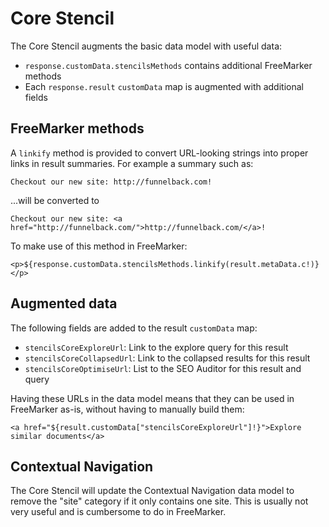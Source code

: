 # Core Stencil

The Core Stencil augments the basic data model with useful data:

* `response.customData.stencilsMethods` contains additional FreeMarker methods
* Each `response.result` `customData` map is augmented with additional fields

## FreeMarker methods

A `linkify` method is provided to convert URL-looking strings into proper links in result summaries. For example a summary such as:

```
Checkout our new site: http://funnelback.com!
```

...will be converted to

```
Checkout our new site: <a href="http://funnelback.com/">http://funnelback.com/</a>!
```

To make use of this method in FreeMarker:

```
<p>${response.customData.stencilsMethods.linkify(result.metaData.c!)}</p>
```

## Augmented data

The following fields are added to the result `customData` map:

* `stencilsCoreExploreUrl`: Link to the explore query for this result
* `stencilsCoreCollapsedUrl`: Link to the collapsed results for this result
* `stencilsCoreOptimiseUrl`: List to the SEO Auditor for this result and query

Having these URLs in the data model means that they can be used in FreeMarker as-is, without having to manually build them:

```
<a href="${result.customData["stencilsCoreExploreUrl"]!}">Explore similar documents</a>
```

## Contextual Navigation

The Core Stencil will update the Contextual Navigation data model to remove the "site" category if it only contains one site.
This is usually not very useful and is cumbersome to do in FreeMarker.